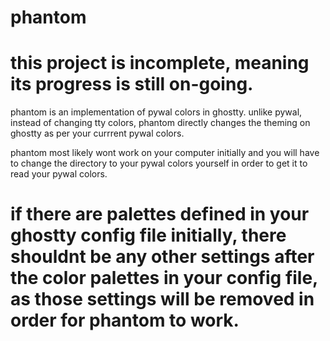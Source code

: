 # phantom

# this project is incomplete, meaning its progress is still on-going.

phantom is an implementation of pywal colors in ghostty. unlike pywal, instead of changing tty colors, phantom directly changes the theming on ghostty as per your currrent pywal colors.

phantom most likely wont work on your computer initially and you will have to change the directory to your pywal colors yourself in order to get it to read your pywal colors.

# if there are palettes defined in your ghostty config file initially, there shouldnt be any other settings after the color palettes in your config file, as those settings will be removed in order for phantom to work.
